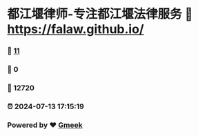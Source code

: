 # 都江堰律师-专注都江堰法律服务 :link: https://falaw.github.io/ 
### :page_facing_up: [11](https://falaw.github.io//tag.html) 
### :speech_balloon: 0 
### :hibiscus: 12720 
### :alarm_clock: 2024-07-13 17:15:19 
### Powered by :heart: [Gmeek](https://github.com/Meekdai/Gmeek)
